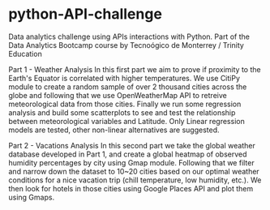 # python-API-challenge
Data analytics challenge using APIs interactions with Python. Part of the Data Analytics Bootcamp course by Tecnoógico de Monterrey / Trinity Education

Part 1 - Weather Analysis
In this first part we aim to prove if proximity to the Earth's Equator is correlated with higher temperatures. We use CitiPy module to create a random sample of over 2 thousand cities across the globe and following that we use OpenWeatherMap API to retreive meteorological data from those cities. Finally we run some regression analysis and build some scatterplots to see and test the relationship between meteorological variables and Latitude. Only Linear regression models are tested, other non-linear alternatives are suggested.

Part 2 - Vacations Analysis
In this second part we take the global weather database developed in Part 1, and create a global heatmap of observed humidity percentages by city using Gmap module. Following that we filter and narrow down the dataset to 10~20 cities based on our optimal weather conditions for a nice vacation trip (chill temperature, low humidity, etc.). We then look for hotels in those cities using Google Places API and plot them using Gmaps.
